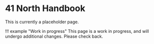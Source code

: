 # 41 North Handbook

This is currently a placeholder page.

!!! example "Work in progress"
    This page is a work in progress, and will undergo additional changes. Please check back.